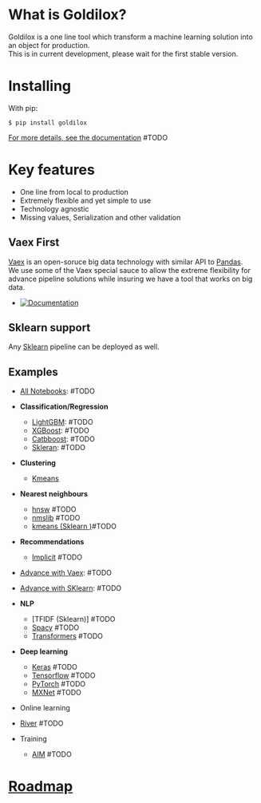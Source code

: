 # What is Goldilox?

Goldilox is a one line tool which transform a machine learning solution into an object for production.   
This is in current development, please wait for the first stable version. 

# Installing
With pip:
```
$ pip install goldilox
```

[For more details, see the documentation](www.todo) #TODO

# Key features
* One line from local to production
* Extremely flexible and yet simple to use  
* Technology agnostic
* Missing values, Serialization and other validation


## Vaex First
[Vaex]((https://github.com/vaexio/vaex)) is an open-soruce big data technology with similar API to [Pandas](https://pandas.pydata.org/).   
We use some of the Vaex special sauce to allow the extreme flexibility for advance pipeline solutions while insuring we have a tool that works on big data.
* [![Documentation](https://readthedocs.org/projects/vaex/badge/?version=latest)](https://docs.vaex.io)

## Sklearn support
Any [Sklearn](https://scikit-learn.org/) pipeline can be deployed as well.


## Examples
* [All Notebooks](): #TODO
* **Classification/Regression** 
  * [LightGBM](): #TODO
  * [XGBoost](): #TODO
  * [Catbboost](): #TODO
  * [Skleran](): #TODO
  
* **Clustering**
  * [Kmeans]()
    
* **Nearest neighbours**
  * [hnsw]() #TODO
  * [nmslib]() #TODO
  * [kmeans (Sklearn )]()#TODO  

* **Recommendations**
  * [Implicit]() #TODO
    
* [Advance with Vaex](): #TODO
* [Advance with SKlearn](): #TODO

* **NLP**
  * [TFIDF (Sklearn)] #TODO
  * [Spacy]() #TODO
  * [Transformers]() #TODO
    
* **Deep learning**
  * [Keras]() #TODO
  * [Tensorflow]() #TODO
  * [PyTorch]() #TODO
  * [MXNet]() #TODO
    
* Online learning
 * [River]() #TODO

* Training
  * [AIM](https://github.com/aimhubio/aim) #TODO

# [Roadmap](https://github.com/xdssio/goldilox/wiki/Roadmap)